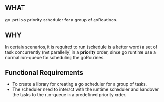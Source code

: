 ## WHAT

go-prt is a priority scheduler for a group of goRoutines.

## WHY

In certain scenarios, it is required to run (schedule is a better word) a set of task concurrently (not parallelly) in a **priority**
order, since go runtime use a normal run-queue for scheduling the goRoutines.

## Functional Requirements

- To create a library for creating a go scheduler for a group of tasks.
- The scheduler need to interact with the runtime scheduler and handover the tasks to the run-queue in a predefined priority order.